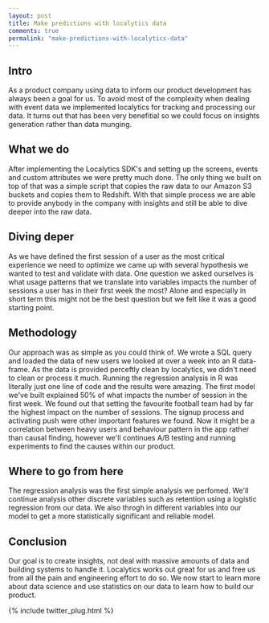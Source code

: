 ```yaml
---
layout: post
title: Make predictions with localytics data
comments: true
permalink: "make-predictions-with-localytics-data"
---
```


## Intro

As a product company using data to inform our product development has always been a goal for us. To avoid most of the complexity when dealing with event data we implemented localytics for tracking and processing our data. It turns out that has been very benefitial so we could focus on insights generation rather than data munging.

## What we do

After implementing the Localytics SDK's and setting up the screens, events and custom attributes we were pretty much done. The only thing we built on top of that was a simple script that copies the raw data to our Amazon S3 buckets and copies them to Redshift. With that simple process we are able to provide anybody in the company with insights and still be able to dive deeper into the raw data.

## Diving deper

As we have defined the first session of a user as the most critical experience we need to optimize we came up with several hypothesis we wanted to test and validate with data. One question we asked ourselves is what usage patterns that we translate into variables impacts the number of sessions a user has in their first week the most?
Alone and especially in short term this might not be the best question but we felt like it was a good starting point.

## Methodology

Our approach was as simple as you could think of. We wrote a SQL query and loaded the data of new users we looked at over a week into an R data-frame. As the data is provided perceftly clean by localytics, we didn't need to clean or process it much. Running the regression analysis in R was literally just one line of code and the results were amazing. The first model we've built explained 50% of what impacts the number of session in the first week. We found out that setting the favourite football team had by far the highest impact on the number of sessions. The signup process and activating push were other important features we found. Now it might be a correlation between heavy users and behaviour pattern in the app rather than causal finding, however we'll continues A/B testing and running experiments to find the causes within our product.

## Where to go from here

The regression analysis was the first simple analysis we perfomed. We'll continue analysis other discrete variables such as retention using a logistic regression from our data. We also throgh in different variables into our model to get a more statistically significant and reliable model.

## Conclusion

Our goal is to create insights, not deal with massive amounts of data and building systems to handle it. Localytics works out great for us and free us from all the pain and engineering effort to do so. We now start to learn more about data science and use statistics on our data to learn how to build our product.

{% include twitter_plug.html %}
